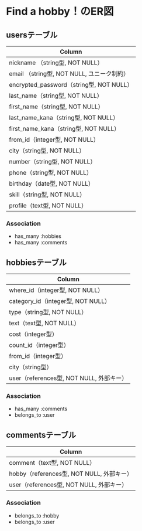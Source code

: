 # Find a hobby！のER図


## usersテーブル
|Column                                         |
|-----------------------------------------------|
|nickname （string型, NOT NULL）                |
|email （string型, NOT NULL, ユニーク制約）      |
|encrypted_password（string型, NOT NULL）       |
|last_name（string型, NOT NULL）                |
|first_name（string型, NOT NULL）               |
|last_name_kana（string型, NOT NULL）           |
|first_name_kana（string型, NOT NULL）          |
|from_id（integer型, NOT NULL）                 |
|city（string型, NOT NULL）                     |
|number（string型, NOT NULL）                   |
|phone（string型, NOT NULL）                    |
|birthday（date型, NOT NULL）                   | 
|skill（string型, NOT NULL）                    |
|profile（text型, NOT NULL）                    |


### Association

- has_many :hobbies
- has_many :comments


## hobbiesテーブル
|Column                                         |
|-----------------------------------------------|
|where_id（integer型, NOT NULL）                |
|category_id（integer型, NOT NULL）             |
|type（string型, NOT NULL）                     |
|text（text型, NOT NULL）                       |
|cost（integer型）                              |
|count_id（integer型）                          |
|from_id（integer型）                           |
|city（string型）                               |
|user（references型, NOT NULL, 外部キー）        |


### Association

- has_many :comments
- belongs_to :user


## commentsテーブル
|Column                                         |
|-----------------------------------------------|
|comment（text型, NOT NULL）                    |
|hobby（references型, NOT NULL, 外部キー）       |
|user（references型, NOT NULL, 外部キー）        |


### Association

- belongs_to :hobby
- belongs_to :user